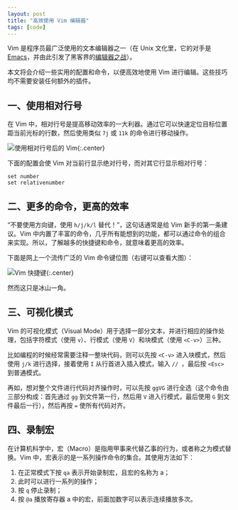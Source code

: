 ```yaml
---
layout: post
title: "高效使用 Vim 编辑器"
tags: [code]
---
```



Vim 是程序员最广泛使用的文本编辑器之一（在 Unix 文化里，它的对手是 [Emacs](https://zh.wikipedia.org/wiki/Emacs)，并由此引发了黑客界的[编辑器之战](https://zh.wikipedia.org/wiki/编辑器之战)）。

本文将会介绍一些实用的配置和命令，以便高效地使用 Vim 进行编辑。这些技巧均不需要安装任何额外的插件。

## 一、使用相对行号

在 Vim 中，相对行号是提高移动效率的一大利器。通过它可以快速定位目标位置距当前光标的行数，然后使用类似 `7j` 或 `11k` 的命令进行移动操作。

![使用相对行号后的 Vim]({{site.img_url}}/vimrc.png){:.center}

下面的配置会使 Vim 对当前行显示绝对行号，而对其它行显示相对行号：

```vim
set number
set relativenumber
```

## 二、更多的命令，更高的效率

“不要使用方向键，使用 `h/j/k/l` 替代！”，这句话通常是给 Vim 新手的第一条建议。Vim 中内置了丰富的命令，几乎所有能想到的功能，都可以通过命令的组合来实现。所以，了解越多的快捷键和命令，就意味着更高的效率。


下面是网上一个流传广泛的 Vim 命令键位图（右键可以查看大图）：

![Vim 快捷键]({{site.img_url}}/vim-classic.gif){:.center}

然而这只是冰山一角。


## 三、可视化模式

Vim 的可视化模式（Visual Mode）用于选择一部分文本，并进行相应的操作处理，包括字符模式（使用 `v`）、行模式（使用 `V`）和块模式（使用 `<C-v>`）三种。

比如编程的时候经常需要注释一整块代码，则可以先按 `<C-v>` 进入块模式，然后使用 `j/k` 进行选择，接着使用 `I` 从行首进入插入模式，输入 `// `，最后按 `<Esc>` 到普通模式。

再如，想对整个文件进行代码对齐操作时，可以先按 `ggVG` 进行全选（这个命令由三部分构成：首先通过 `gg` 到文件第一行，然后用 `V` 进入行模式，最后使用 `G` 到文件最后一行），然后再按 `=` 使所有代码对齐。

## 四、录制宏

在计算机科学中，宏（Macro）是指用甲事来代替乙事的行为，或者称之为模式替换。Vim 中，宏表示的是一系列操作命令的集合。其使用方法如下：

1. 在正常模式下按 `qa` 表示开始录制宏，且宏的名称为 a；
2. 此时可以进行一系列的操作；
3. 按 `q` 停止录制；
4. 按 `@a` 播放寄存器 a 中的宏，前面加数字可以表示连续播放多次。